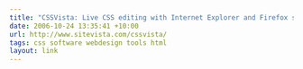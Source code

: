 ```yaml
---
title: "CSSVista: Live CSS editing with Internet Explorer and Firefox simultaneously"
date: 2006-10-24 13:35:41 +10:00
url: http://www.sitevista.com/cssvista/
tags: css software webdesign tools html
layout: link
---
```

